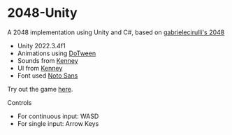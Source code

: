 # 2048-Unity
A 2048 implementation using Unity and C#, based on [gabrielecirulli's 2048](https://github.com/gabrielecirulli/2048)

* Unity 2022.3.4f1 
* Animations using [DoTween](https://github.com/Demigiant/dotween)
* Sounds from [Kenney](https://kenney.nl/assets/category:Audio)
* UI from [Kenney](https://kenney.nl/assets/ui-pack)
* Font used [Noto Sans](https://fonts.google.com/noto/specimen/Noto+Sans)
  
Try out the game [here](https://tkamruzzaman.github.io/2048-Unity//WebGLBuild/index.html).

Controls
 * For continuous input: WASD
 * For single input: Arrow Keys 
